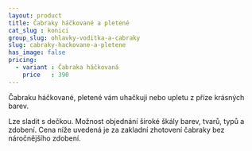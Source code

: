 ```yaml
---
layout: product
title: Čabraky háčkované a pletené
cat_slug : konici
group_slug: ohlavky-voditka-a-cabraky
slug: cabraky-hackovane-a-pletene
has_image: false
pricing:
  - variant : Čabraka háčkovaná
    price   : 390
---
```


Čabraku háčkované, pletené vám uhačkuji nebo upletu z příze krásných barev. 

Lze sladit s dečkou. Možnost objednání široké škály barev, tvarů, typů a zdobení.
Cena níže uvedená je za zakladní zhotovení čabraky bez náročnějšího zdobení.

